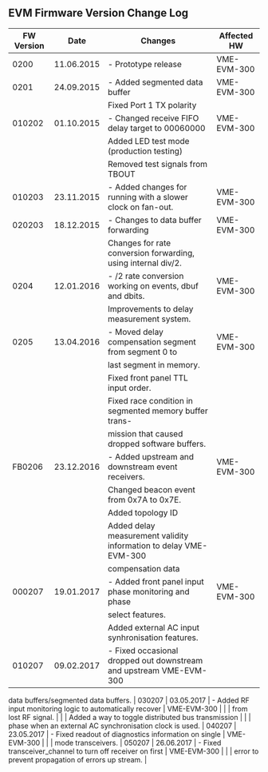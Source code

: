## EVM Firmware Version Change Log

| FW Version | Date | Changes | Affected HW |
| ---------- | ---- | ------- | ------------|
| 0200 | 11.06.2015 | - Prototype release | VME-EVM-300
| 0201 | 24.09.2015 | - Added segmented data buffer | VME-EVM-300
|      |            |   Fixed Port 1 TX polarity 
| 010202 | 01.10.2015 | - Changed receive FIFO delay target to 00060000 | VME-EVM-300
|        |            |   Added LED test mode (production testing)
|        |            |   Removed test signals from TBOUT
| 010203 | 23.11.2015 | - Added changes for running with a slower clock on fan-out. | VME-EVM-300
| 020203 | 18.12.2015 | - Changes to data buffer forwarding | VME-EVM-300
| | |     Changes for rate conversion forwarding, using internal div/2.
| 0204   | 12.01.2016 | - /2 rate conversion working on events, dbuf and dbits. | VME-EVM-300
| | |     Improvements to delay measurement system.
| 0205   | 13.04.2016 | - Moved delay compensation segment from segment 0 to | VME-EVM-300
| | |     last segment in memory.
| | |     Fixed front panel TTL input order.
| | |     Fixed race condition in segmented memory buffer trans-
| | |     mission that caused dropped software buffers.
| FB0206 | 23.12.2016 | - Added upstream and downstream event receivers. |  VME-EVM-300
| | |     Changed beacon event from 0x7A to 0x7E.
| | |     Added topology ID
| | |     Added delay measurement validity information to delay VME-EVM-300
| | |     compensation data
| 000207 | 19.01.2017 | - Added front panel input phase monitoring and phase | VME-EVM-300
| | | select features.
| | | Added external AC input synhronisation features.
| 010207 | 09.02.2017 | - Fixed occasional dropped out downstream and upstream VME-EVM-300
data buffers/segmented data buffers.
| 030207 | 03.05.2017 | - Added RF input monitoring logic to automatically recover |   VME-EVM-300
| | |      from lost RF signal.
| | |     Added a way to toggle distributed bus transmission
| | |     phase when an external AC synchronisation clock is used.
| 040207 | 23.05.2017 | - Fixed readout of diagnostics information on single | VME-EVM-300
| | | mode transceivers.
| 050207 | 26.06.2017 | - Fixed transceiver_channel to turn off receiver on first | VME-EVM-300
| | | error to prevent propagation of errors up stream. |